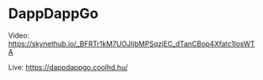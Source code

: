 # DappDappGo

Video: https://skynethub.io/_BFRTr1kM7UOJIjbMPSqzjEC_dTanCBop4Xfatc1IosWTA

Live: https://dappdappgo.coolhd.hu/
